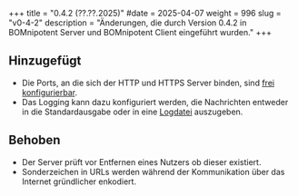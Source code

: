 +++
title = "0.4.2 (??.??.2025)"
#date = 2025-04-07
weight = 996
slug = "v0-4-2"
description = "Änderungen, die durch Version 0.4.2 in BOMnipotent Server und BOMnipotent Client eingeführt wurden."
+++

## Hinzugefügt
- Die Ports, an die sich der HTTP und HTTPS Server binden, sind [frei konfigurierbar](/de/server/configuration/optional/port-binding/).
- Das Logging kann dazu konfiguriert werden, die Nachrichten entweder in die Standardausgabe oder in eine [Logdatei](/de/server/configuration/optional/log#logdatei) auszugeben.

## Behoben
- Der Server prüft vor Entfernen eines Nutzers ob dieser existiert.
- Sonderzeichen in URLs werden während der Kommunikation über das Internet gründlicher enkodiert.
